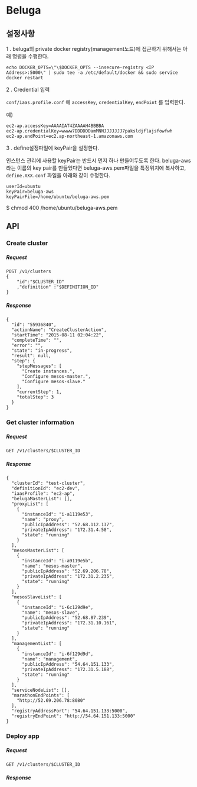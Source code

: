 # Beluga
## 설정사항

1 . beluga의 private docker registry(management노드)에 접근하기 위해서는 아래 명령을 수행한다.

```
echo DOCKER_OPTS=\"\$DOCKER_OPTS --insecure-registry <IP Address>:5000\" | sudo tee -a /etc/default/docker && sudo service docker restart
```
2 . Credential 입력

`conf/iaas.profile.conf` 에 `accessKey`, `credentialKey`, `endPoint` 를 입력한다.

예)

```
ec2-ap.accessKey=AAAAIAT4ZAAAAH4BBBBA
ec2-ap.credentialKey=wwww7DDDDDDamMNNJJJJJJJ7paksldjflajsfowfwh
ec2-ap.endPoint=ec2.ap-northeast-1.amazonaws.com
```

3 . define설정파일에 keyPair을 설정한다.

인스턴스 관리에 사용할 keyPair는 반드시 먼저 하나 만들어두도록 한다.
beluga-aws라는 이름의 key pair를 만들었다면 beluga-aws.pem파일을 특정위치에 복사하고, `define.XXX.conf` 파일을 아래와 같이 수정한다.

```
userId=ubuntu
keyPair=beluga-aws
keyPairFile=/home/ubuntu/beluga-aws.pem
```

$ chmod 400 /home/ubuntu/beluga-aws.pem



## API

### Create cluster
##### Request
```
POST /v1/clusters
{
    "id":"$CLUSTER_ID"
    ,"definition" :"$DEFINITION_ID"
}
```
##### Response
```
{
  "id": "55936840",
  "actionName": "CreateClusterAction",
  "startTime": "2015-08-11 02:04:22",
  "completeTime": "",
  "error": "",
  "state": "in-progress",
  "result": null,
  "step": {
    "stepMessages": [
      "Create instances.",
      "Configure mesos-master.",
      "Configure mesos-slave."
    ],
    "currentStep": 1,
    "totalStep": 3
  }
}
```


### Get cluster information
##### Request
```
GET /v1/clusters/$CLUSTER_ID
```
##### Response
```
{
  "clusterId": "test-cluster",
  "definitionId": "ec2-dev",
  "iaasProfile": "ec2-ap",
  "belugaMasterList": [],
  "proxyList": [
    {
      "instanceId": "i-a1119e53",
      "name": "proxy",
      "publicIpAddress": "52.68.112.137",
      "privateIpAddress": "172.31.4.58",
      "state": "running"
    }
  ],
  "mesosMasterList": [
    {
      "instanceId": "i-a9119e5b",
      "name": "mesos-master",
      "publicIpAddress": "52.69.206.78",
      "privateIpAddress": "172.31.2.235",
      "state": "running"
    }
  ],
  "mesosSlaveList": [
    {
      "instanceId": "i-6c129d9e",
      "name": "mesos-slave",
      "publicIpAddress": "52.68.87.239",
      "privateIpAddress": "172.31.10.161",
      "state": "running"
    }
  ],
  "managementList": [
    {
      "instanceId": "i-6f129d9d",
      "name": "management",
      "publicIpAddress": "54.64.151.133",
      "privateIpAddress": "172.31.5.188",
      "state": "running"
    }
  ],
  "serviceNodeList": [],
  "marathonEndPoints": [
    "http://52.69.206.78:8080"
  ],
  "registryAddressPort": "54.64.151.133:5000",
  "registryEndPoint": "http://54.64.151.133:5000"
}
```


### Deploy app
##### Request
```
GET /v1/clusters/$CLUSTER_ID
```
##### Response
```

```
